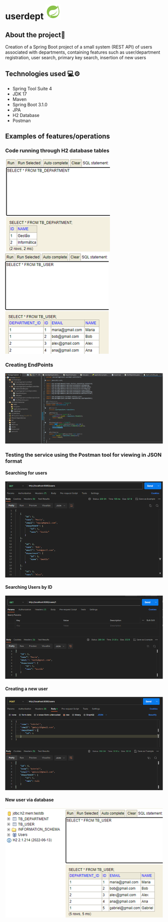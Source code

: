 # userdept ![Icon](UserDept/assets/iconSpringBoot.png)

## About the project📜
Creation of a Spring Boot project of a small system (REST API) of users associated with departments, containing features such as user/department registration, user search, primary key search, insertion of new users 

## Technologies used 💻⚙️ 
- Spring Tool Suite 4 
- JDK 17 
- Maven
- Spring Boot 3.1.0 
- JPA 
- H2 Database 
- Postman

## Examples of features/operations
### Code running through H2 database tables
![Image](UserDept/assets/projetoUserDept_tbDepartmentH2.png) ![Image](UserDept/assets/projetoUserDept_tbUserH2.png)

### Creating EndPoints
![Image](UserDept/assets/projetoUserDept_endPoints.png)

### Testing the service using the Postman tool for viewing in JSON format
#### Searching for users
![Image](UserDept/assets/projetoUserDept_Users.png)

#### Searching Users by ID
![Image](UserDept/assets/projetoUserDept_byId.png)

#### Creating a new user
![Image](UserDept/assets/projetoUserDept_NewUsers.png)

#### New user via database
![Image](UserDept/assets/projetoUserDept_NewUsers2.png)
